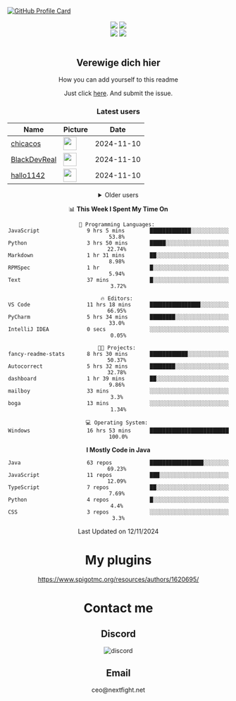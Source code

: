 [![GitHub Profile Card](https://fancy-readme-stats.vercel.app/api?username=max1mde&show_icons=true&theme=forest&email=Made%20by%20MaximDe%20·%20Click%20me%20to%20add%20this%20card%20to%20your%20readme%20as%20well%20😎&description=Здрасти%20малък%20шпасти&include_all_commits=true)](https://github.com/max1mde/fancy-readme-stats)
<div align="center">
<a href="https://github.com/max1mde/FancyPhysics"><img align="center" src="https://fancy-readme-stats.vercel.app/api/pin/?username=max1mde&repo=FancyPhysics&theme=beach&show_icons=true&hide_border=true&update=4" /></a>
<a href="https://github.com/max1mde/ChatBubblesAPI"><img align="center" src="https://fancy-readme-stats.vercel.app/api/pin/?username=max1mde&repo=ChatBubblesAPI&theme=beach&show_icons=true&hide_border=true&update=4" /></a>
<br>
<a href="https://github.com/max1mde/HologramAPI"><img align="center" src="https://fancy-readme-stats.vercel.app/api/pin/?username=max1mde&repo=HologramAPI&theme=city&show_icons=true&hide_border=true&update=4&" /></a>
<a href="https://github.com/max1mde/FIX"><img align="center" src="https://fancy-readme-stats.vercel.app/api/pin/?username=max1mde&repo=FIX&theme=city&show_icons=true&hide_border=true&update=4" /></a>
<br>
<br>

## Verewige dich hier 
How you can add yourself to this readme

Just click [here](https://github.com/max1mde/max1mde/issues/new?title=Submit%20yourself&body=Just%20press%20%27Submit%20new%20issue%27.%20You%20don%27t%20need%20to%20do%20anything%20else.%27%0AWhen%20this%20issue%20is%20closed%20by%20the%20bot,%20the%20README%20will%20be%20updated.).
And submit the issue.

### Latest users
<!--START_SECTION:users-->
| Name | Picture | Date |
| ---- | ---------------- | ---- |
| [chicacos](https://github.com/chicacos) | <img src="https://avatars.githubusercontent.com/chicacos" width="30" height="30" /> | 2024-11-10 |
| [BlackDevReal](https://github.com/BlackDevReal) | <img src="https://avatars.githubusercontent.com/BlackDevReal" width="30" height="30" /> | 2024-11-10 |
| [hallo1142](https://github.com/hallo1142) | <img src="https://avatars.githubusercontent.com/hallo1142" width="30" height="30" /> | 2024-11-10 |

<!--END_SECTION:users-->

<details>
<summary>Older users</summary>
  
<!--START_SECTION:old_users-->
| Name | Picture | Date |
| ---- | ---------------- | ---- |
| [max1mde](https://github.com/max1mde) | <img src="https://avatars.githubusercontent.com/max1mde" width="30" height="30" /> | 2024-11-10 |
| [Gebuildet](https://github.com/Gebuildet) | <img src="https://avatars.githubusercontent.com/Gebuildet" width="30" height="30" /> | 2024-11-10 |

<!--END_SECTION:old_users-->

</details>

<!--START_SECTION:waka-->
📊 **This Week I Spent My Time On** 

```text
💬 Programming Languages: 
JavaScript               9 hrs 5 mins        █████████████░░░░░░░░░░░░   53.8% 
Python                   3 hrs 50 mins       █████░░░░░░░░░░░░░░░░░░░░   22.74% 
Markdown                 1 hr 31 mins        ██░░░░░░░░░░░░░░░░░░░░░░░   8.98% 
RPMSpec                  1 hr                █░░░░░░░░░░░░░░░░░░░░░░░░   5.94% 
Text                     37 mins             █░░░░░░░░░░░░░░░░░░░░░░░░   3.72%

🔥 Editors: 
VS Code                  11 hrs 18 mins      ████████████████░░░░░░░░░   66.95% 
PyCharm                  5 hrs 34 mins       ████████░░░░░░░░░░░░░░░░░   33.0% 
IntelliJ IDEA            0 secs              ░░░░░░░░░░░░░░░░░░░░░░░░░   0.05%

🐱‍💻 Projects: 
fancy-readme-stats       8 hrs 30 mins       ████████████░░░░░░░░░░░░░   50.37% 
Autocorrect              5 hrs 32 mins       ████████░░░░░░░░░░░░░░░░░   32.78% 
dashboard                1 hr 39 mins        ██░░░░░░░░░░░░░░░░░░░░░░░   9.86% 
mailboy                  33 mins             ░░░░░░░░░░░░░░░░░░░░░░░░░   3.3% 
boga                     13 mins             ░░░░░░░░░░░░░░░░░░░░░░░░░   1.34%

💻 Operating System: 
Windows                  16 hrs 53 mins      █████████████████████████   100.0%

```

**I Mostly Code in Java** 

```text
Java                     63 repos            █████████████████░░░░░░░░   69.23% 
JavaScript               11 repos            ███░░░░░░░░░░░░░░░░░░░░░░   12.09% 
TypeScript               7 repos             ██░░░░░░░░░░░░░░░░░░░░░░░   7.69% 
Python                   4 repos             █░░░░░░░░░░░░░░░░░░░░░░░░   4.4% 
CSS                      3 repos             ░░░░░░░░░░░░░░░░░░░░░░░░░   3.3%

```



 Last Updated on 12/11/2024
<!--END_SECTION:waka-->

# My plugins
https://www.spigotmc.org/resources/authors/1620695/

<h1>Contact me</h1>

<h2>Discord</h2>  
<img src="https://lanyard.cnrad.dev/api/759334613335670805" alt="discord">

<h2>Email</h2>  
ceo@nextfight.net
